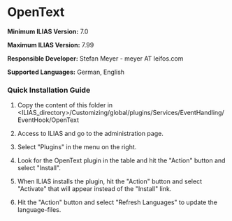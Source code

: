 # OpenText

**Minimum ILIAS Version:**
7.0

**Maximum ILIAS Version:**
7.99

**Responsible Developer:**
Stefan Meyer - meyer AT leifos.com

**Supported Languages:**
German, English

### Quick Installation Guide
1. Copy the content of this folder in <ILIAS_directory>/Customizing/global/plugins/Services/EventHandling/EventHook/OpenText

2. Access to ILIAS and go to the administration page.

3. Select "Plugins" in the menu on the right.

5. Look for the OpenText plugin in the table and hit the "Action" button and select "Install".

6. When ILIAS installs the plugin, hit the "Action" button and select "Activate" that will appear instead of the "Install" link.

7. Hit the "Action" button and select "Refresh Languages" to update the language-files.